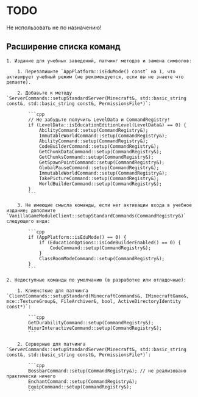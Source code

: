 # TODO

Не использовать не по назначению!

## Расширение списка команд

    1. Издание для учебных заведений, патчинг методов и замена символов:
    
        1. Перезапишите `AppPlatform::isEduMode() const` на 1, что активирует учебный режим (не рекомендуется, если вы не знаете что делаете).

        2. Добавьте к методу `ServerCommands::setupStandardServer(Minecraft&, std::basic_string const&, std::basic_string const&, PermissionsFile*)`:

            ```cpp
            // Не забудьте получить LevelData и CommandRegistry!
            if (LevelData::isEducationEditionLevel(LevelData&) == 0) {
                AbilityCommand::setup(CommandRegistry&);
                ImmutableWorldCommand::setup(CommandRegistry&);
                AbilityCommand::setup(CommandRegistry&);
                CodeBuilderCommand::setup(CommandRegistry&);
                GetChunkDataCommand::setup(CommandRegistry&);
                GetChunksCommand::setup(CommandRegistry&);
                GetSpawnPointCommand::setup(CommandRegistry&);
                GlobalPauseCommand::setup(CommandRegistry&);
                ImmutableWorldCommand::setup(CommandRegistry&);
                TakePictureCommand::setup(CommandRegistry&);
                WorldBuilderCommand::setup(CommandRegistry&);
            }
            ```
        
        3. Не имеющие смысла команды, если нет активации входа в учебное издание; дополните `VanillaGameModuleClient::setupStandardCommands(CommandRegistry&)` следующего вида:
        
            ```cpp
            if (AppPlatform::isEduMode() == 0) {
                if (EducationOptions::isCodeBuilderEnabled() == 0) {
                    CodeCommand::setup(CommandRegistry&);
                }
                ClassRoomModeCommand::setup(CommandRegistry&);
            }
            ```
    
    2. Недоступные команды по умолчанию (в разработке или отладочные):
    
        1. Клиенсткие для патчинга `ClientCommands::setupStandard(MinecraftCommands&, IMinecraftGame&, mce::TextureGroup&, FileArchiver&, bool, ActiveDirectoryIdentity const*)`:

            ```cpp
            GetDurabilityCommand::setup(CommandRegistry&);
            MixerInteractiveCommand::setup(CommandRegistry&);
            ```
        
        2. Серверные для патчинга `ServerCommands::setupStandardServer(Minecraft&, std::basic_string const&, std::basic_string const&, PermissionsFile*)`:

            ```cpp
            BossbarCommand::setup(CommandRegistry&); // не реализовано практически ничего
            EnchantCommand::setup(CommandRegistry&);
            EquipCommand::setup(CommandRegistry&);
            ```
